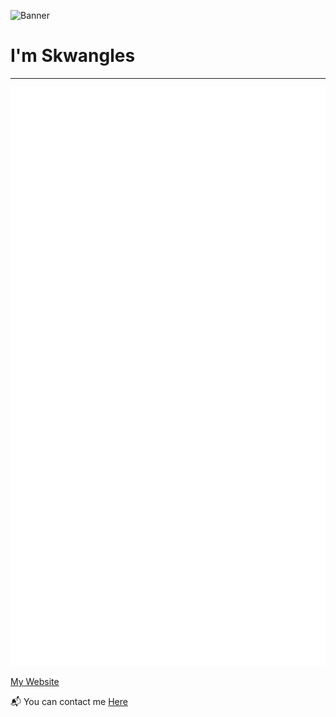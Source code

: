 ![Banner](https://i.ibb.co/sKJsN59/bannerimage.jpg)


# **I'm Skwangles**

---

![Metrics](/github-metrics.svg)

[My Website](https://www.xanderstokes.com)

:mailbox_with_mail: You can contact me [Here](mailto:github@XanderStokes.com?subject=Contacting%20You%20From%20Github!)

